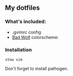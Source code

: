 ## My dotfiles

### What's included:
* .gvimrc config
* [Bad Wolf](https://github.com/sjl/badwolf) colorscheme: 

### Installation
```Shell
stow vim
```
Don't forget to install pathogen.
